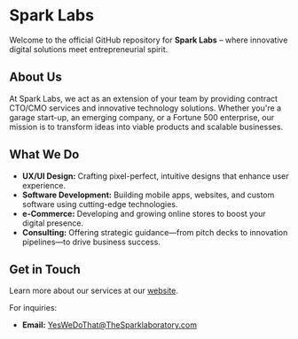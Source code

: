 # Spark Labs

Welcome to the official GitHub repository for **Spark Labs** – where innovative digital solutions meet entrepreneurial spirit.

## About Us

At Spark Labs, we act as an extension of your team by providing contract CTO/CMO services and innovative technology solutions. Whether you're a garage start-up, an emerging company, or a Fortune 500 enterprise, our mission is to transform ideas into viable products and scalable businesses.

## What We Do

- **UX/UI Design:** Crafting pixel-perfect, intuitive designs that enhance user experience.
- **Software Development:** Building mobile apps, websites, and custom software using cutting-edge technologies.
- **e-Commerce:** Developing and growing online stores to boost your digital presence.
- **Consulting:** Offering strategic guidance—from pitch decks to innovation pipelines—to drive business success.

## Get in Touch

Learn more about our services at our [website](https://www.thesparklaboratory.com/).

For inquiries:
- **Email:** [YesWeDoThat@TheSparklaboratory.com](mailto:YesWeDoThat@TheSparklaboratory.com)
